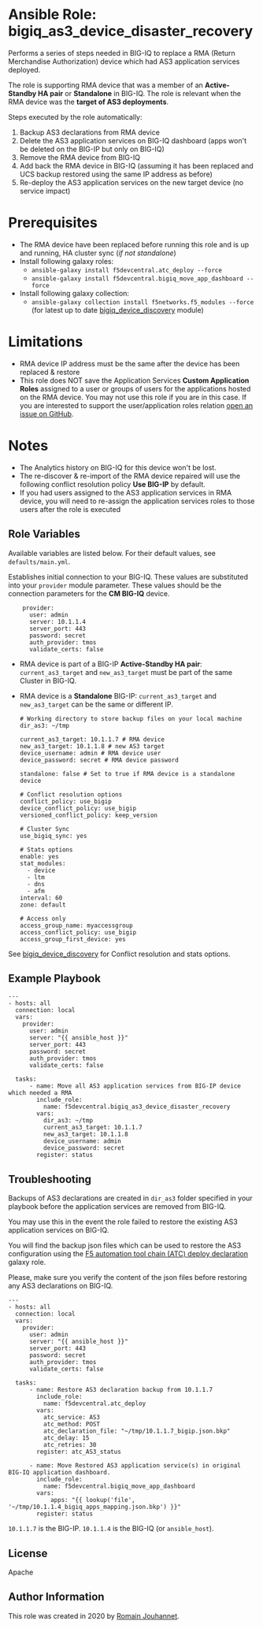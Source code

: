 # Ansible Role: bigiq_as3_device_disaster_recovery

Performs a series of steps needed in BIG-IQ to replace a RMA (Return Merchandise Authorization) device which had AS3 application services deployed.

The role is supporting RMA device that was a member of an **Active-Standby HA pair** or **Standalone** in BIG-IQ. 
The role is relevant when the RMA device was the **target of AS3 deployments**.

Steps executed by the role automatically:
1. Backup AS3 declarations from RMA device
2. Delete the AS3 application services on BIG-IQ dashboard (apps won't be deleted on the BIG-IP but only on BIG-IQ)
3. Remove the RMA device from BIG-IQ
4. Add back the RMA device in BIG-IQ (assuming it has been replaced and UCS backup restored using the same IP address as before)
5. Re-deploy the AS3 application services on the new target device (no service impact)

# Prerequisites

- The RMA device have been replaced before running this role and is up and running, HA cluster sync (*if not standalone*)
- Install following galaxy roles:
  - ``ansible-galaxy install f5devcentral.atc_deploy --force``
  - ``ansible-galaxy install f5devcentral.bigiq_move_app_dashboard --force``
- Install following galaxy collection:
  - ``ansible-galaxy collection install f5networks.f5_modules --force`` (for latest up to date [bigiq_device_discovery](https://docs.ansible.com/ansible/latest/modules/bigiq_device_discovery_module.html) module)

# Limitations

- RMA device IP address must be the same after the device has been replaced & restore
- This role does NOT save the Application Services **Custom Application Roles** assigned to a user or groups of users for the applications hosted on the RMA device. 
You may not use this role if you are in this case. If you are interested to support the user/application roles relation [open an issue on GitHub](https://github.com/f5devcentral/ansible-role-bigiq_as3_device_disaster_recovery/issues).

# Notes

- The Analytics history on BIG-IQ for this device won't be lost.
- The re-discover & re-import of the RMA device repaired will use the following conflict resolution policy **Use BIG-IP** by default.
- If you had users assigned to the AS3 application services in RMA device, you will need to re-assign the application services roles to those users after the role is executed

## Role Variables

Available variables are listed below. For their default values, see `defaults/main.yml`.

Establishes initial connection to your BIG-IQ. These values are substituted into
your ``provider`` module parameter. These values should be the connection parameters
for the **CM BIG-IQ** device.

        provider:
          user: admin
          server: 10.1.1.4
          server_port: 443
          password: secret
          auth_provider: tmos
          validate_certs: false

- RMA device is part of a BIG-IP **Active-Standby HA pair**: ``current_as3_target`` and ``new_as3_target`` must be part of the same Cluster in BIG-IQ.
- RMA device is a **Standalone** BIG-IP: ``current_as3_target`` and ``new_as3_target`` can be the same or different IP.

      # Working directory to store backup files on your local machine
      dir_as3: ~/tmp

      current_as3_target: 10.1.1.7 # RMA device
      new_as3_target: 10.1.1.8 # new AS3 target
      device_username: admin # RMA device user
      device_password: secret # RMA device password

      standalone: false # Set to true if RMA device is a standalone device

      # Conflict resolution options
      conflict_policy: use_bigip
      device_conflict_policy: use_bigip
      versioned_conflict_policy: keep_version

      # Cluster Sync
      use_bigiq_sync: yes

      # Stats options  
      enable: yes 
      stat_modules: 
        - device
        - ltm
        - dns
        - afm
      interval: 60
      zone: default

      # Access only
      access_group_name: myaccessgroup
      access_conflict_policy: use_bigip
      access_group_first_device: yes

See [bigiq_device_discovery](https://docs.ansible.com/ansible/latest/modules/bigiq_device_discovery_module.html) for Conflict resolution and stats options.

## Example Playbook

    ---
    - hosts: all
      connection: local
      vars:
        provider:
          user: admin
          server: "{{ ansible_host }}"
          server_port: 443
          password: secret
          auth_provider: tmos
          validate_certs: false

      tasks:
          - name: Move all AS3 application services from BIG-IP device which needed a RMA
            include_role:
              name: f5devcentral.bigiq_as3_device_disaster_recovery
            vars:
              dir_as3: ~/tmp
              current_as3_target: 10.1.1.7
              new_as3_target: 10.1.1.8
              device_username: admin
              device_password: secret
            register: status

## Troubleshooting

Backups of AS3 declarations are created in ``dir_as3`` folder specified in your playbook before the application services are removed from BIG-IQ.

You may use this in the event the role failed to restore the existing AS3 application services on BIG-IQ.

You will find the backup json files which can be used to restore the AS3 configuration 
using the [F5 automation tool chain (ATC) deploy declaration](https://galaxy.ansible.com/f5devcentral/atc_deploy) galaxy role.

Please, make sure you verify the content of the json files before restoring any AS3 declarations on BIG-IQ.

    ---
    - hosts: all
      connection: local
      vars:
        provider:
          user: admin
          server: "{{ ansible_host }}"
          server_port: 443
          password: secret
          auth_provider: tmos
          validate_certs: false

      tasks:
          - name: Restore AS3 declaration backup from 10.1.1.7
            include_role:
              name: f5devcentral.atc_deploy
            vars:
              atc_service: AS3
              atc_method: POST
              atc_declaration_file: "~/tmp/10.1.1.7_bigip.json.bkp"
              atc_delay: 15
              atc_retries: 30
            register: atc_AS3_status

          - name: Move Restored AS3 application service(s) in original BIG-IQ application dashboard.
            include_role:
              name: f5devcentral.bigiq_move_app_dashboard
            vars:
                apps: "{{ lookup('file', '~/tmp/10.1.1.4_bigiq_apps_mapping.json.bkp') }}"
            register: status

``10.1.1.7`` is the BIG-IP. ``10.1.1.4`` is the BIG-IQ (or ``ansible_host``).

## License

Apache

## Author Information

This role was created in 2020 by [Romain Jouhannet](https://github.com/rjouhann).

[1]: https://galaxy.ansible.com/f5devcentral/bigiq_pinning_deploy_objects

